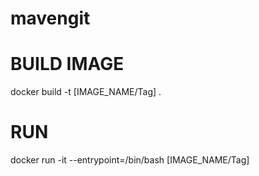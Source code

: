 # mavengit

# BUILD IMAGE
docker build -t [IMAGE_NAME/Tag] .

# RUN
docker run -it --entrypoint=/bin/bash [IMAGE_NAME/Tag]
